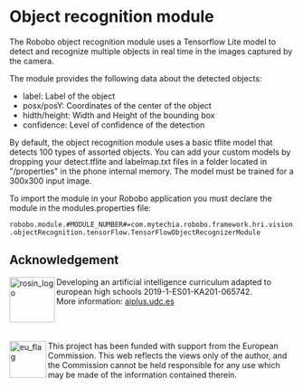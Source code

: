 # Object recognition module

The Robobo object recognition module uses a Tensorflow Lite model to detect and recognize multiple objects in real time in the images captured by the camera.

The module provides the following data about the detected objects:

- label: Label of the object
- posx/posY: Coordinates of the center of the object
- hidth/height: Width and Height of the bounding box
- confidence: Level of confidence of the detection

By default, the object recognition module uses a basic tflite model that detects 100 types of assorted objects.
You can add your custom models by dropping your detect.tflite and labelmap.txt files in a folder located in "/properties" in the phone internal memory.
The model must be trained for a 300x300 input image.

To import the module in your Robobo application you must declare the module in the modules.properties file:

`robobo.module.#MODULE_NUMBER#=com.mytechia.robobo.framework.hri.vision.objectRecognition.tensorFlow.TensorFlowObjectRecognizerModule`

## Acknowledgement

<a href="https://aiplus.udc.es/">
  <img src="https://aiplus.udc.es/wp-content/uploads/2019/12/logo-naranja-100x100.png"
       alt="rosin_logo" height="80"align="left" >
</a>

Developing an artificial intelligence curriculum adapted to european high schools
2019-1-ES01-KA201-065742.<br>
More information: <a href="https://aiplus.udc.es/">aiplus.udc.es</a>

<br><br>

<img src="http://aiplus.udc.es/wp-content/uploads/2021/02/cofinanciadoEN.png"
     alt="eu_flag" height="65" align="left">This project has been funded with support from the European Commission. This web reflects the views only of the author, and the Commission cannot be held responsible for any use which may be made of the information contained therein.

